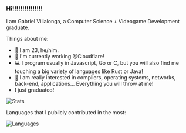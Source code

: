 ### Hi!!!!!!!!!!!!!!!

<!--
**gabivlj/gabivlj** is a ✨ _special_ ✨ repository because its `README.md` (this file) appears on your GitHub profile.

Here are some ideas to get you started:

- 🔭 I’m currently working on ...
- 🌱 I’m currently learning ...
- 👯 I’m looking to collaborate on ...
- 🤔 I’m looking for help with ...
- 💬 Ask me about ...
- 📫 How to reach me: ...
- 😄 Pronouns: ...
- ⚡ Fun fact: ...
-->

I am Gabriel Villalonga, a Computer Science + Videogame Development graduate.

Things about me:
- 👋 I am 23, he/him.
- 🧡 I'm currently working @Cloudflare!
- 💻 I program usually in Javascript, Go or C, but you will also find me touching a big variety of languages like Rust or Java!
- 📲 I am really interested in compilers, operating systems, networks, back-end, applications... Everything you will throw at me!
- I just graduated!



![Stats](https://github-readme-stats.vercel.app/api?username=gabivlj&show_icons=true&theme=dracula)

Languages that I publicly contributed in the most:

![Languages](https://github-readme-stats.vercel.app/api/top-langs/?username=gabivlj&hide=shaderlab,hlsl,css,php,c%23&theme=dracula)
